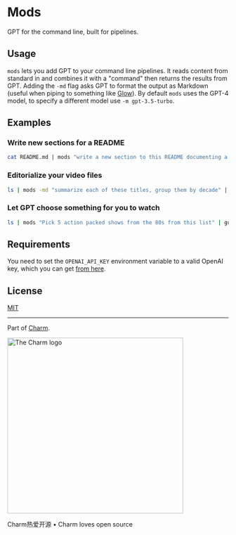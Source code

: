 # Mods

GPT for the command line, built for pipelines.

## Usage

`mods` lets you add GPT to your command line pipelines. It reads content from
standard in and combines it with a "command" then returns the results from GPT.
Adding the `-md` flag asks GPT to format the output as Markdown (useful when
piping to something like [Glow](https://github.com/charmbracelet/glow)). By
default `mods` uses the GPT-4 model, to specify a different model use `-m
gpt-3.5-turbo`.

## Examples

### Write new sections for a README

```bash
cat README.md | mods "write a new section to this README documenting a pdf sharing feature"
```

### Editorialize your video files

```bash
ls | mods -md "summarize each of these titles, group them by decade" | glow

```

### Let GPT choose something for you to watch

```bash
ls | mods "Pick 5 action packed shows from the 80s from this list" | gum choose | xargs vlc

```

## Requirements

You need to set the `OPENAI_API_KEY` environment variable to a valid OpenAI
key, which you can get [from
here](https://platform.openai.com/account/api-keys).

## License

[MIT](https://github.com/charmbracelet/mods/raw/main/LICENSE)

***

Part of [Charm](https://charm.sh).

<a href="https://charm.sh/"><img alt="The Charm logo" width="400" src="https://stuff.charm.sh/charm-badge.jpg" /></a>

Charm热爱开源 • Charm loves open source
